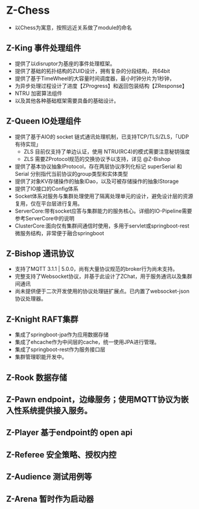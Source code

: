 # Z-Chess

* 以Chess为寓意，按照远近关系做了module的命名

## Z-King 事件处理组件

* 提供了以disruptor为基座的事件处理框架。
* 提供了基础的拓扑结构的ZUID设计，拥有复杂的分段结构，共64bit
* 提供了基于TimeWheel的大容量时间调度器，最小时钟分片为1秒钟，
* 为异步处理过程设计了进度【ZProgress】和返回包装结构【ZResponse】
* NTRU 加密算法组件
* 以及其他各种基础框架需要具备的基础设计。

## Z-Queen IO处理组件

* 提供了基于AIO的 socket 链式通讯处理机制，已支持TCP/TLS/ZLS，「UDP有待实现」
    * ZLS 目前仅支持了单边认证，使用 NTRU(RC4)的模式需要注意秘钥强度
    * ZLS 需要ZProtocol规范的交换协议予以支持，详见 @Z-Bishop
* 提供了基本协议抽象IProtocol，存在两层协议序列化标记 superSerial 和 Serial 分别指代当前协议的group类型和实体类型
* 提供了对象KV存储操作的抽象IDao，以及可被存储操作的抽象IStorage
* 提供了IO接口的Config体系
* Socket体系对服务与集群处理使用了隔离处理单元的设计，避免设计层的资源复用，仅在平台层进行复用。
* ServerCore:带有socket应答与集群能力的服务核心。详细的IO-Pipeline需要参考ServerCore中的说明
* ClusterCore:面向仅有集群间通信时使用，多用于servlet或springboot-rest微服务结构，非常便于融合springboot

## Z-Bishop 通讯协议

* 支持了MQTT 3.1.1 | 5.0.0，尚有大量协议规范的broker行为尚未支持。
* 完整支持了Websocket协议，并基于此设计了ZChat，用于服务通讯以及集群间通讯
* 尚未提供便于二次开发使用的协议处理链扩展点。已内置了websocket-json协议处理器。

## Z-Knight RAFT集群

* 集成了springboot-jpa作为应用数据存储
* 集成了ehcache作为中间层的cache，统一使用JPA进行管理。
* 集成了springboot-rest作为服务接口层
* 集群管理职能开发中。

## Z-Rook 数据存储

## Z-Pawn endpoint，边缘服务；使用MQTT协议为嵌入性系统提供接入服务。

## Z-Player 基于endpoint的 open api

## Z-Referee 安全策略、授权内控

## Z-Audience 测试用例等

## Z-Arena 暂时作为启动器


